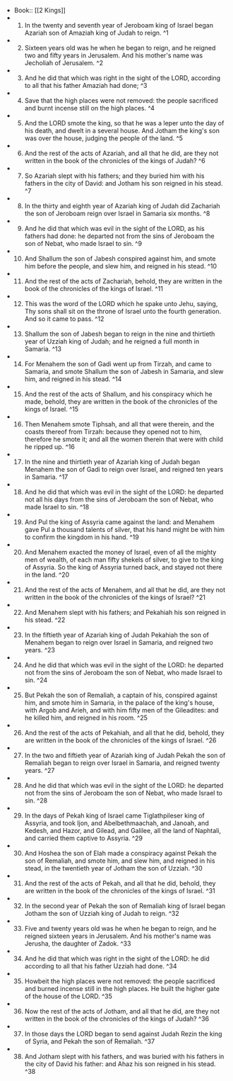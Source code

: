 - Book:: [[2 Kings]]
- 1. In the twenty and seventh year of Jeroboam king of Israel began Azariah son of Amaziah king of Judah to reign. ^1
- 2. Sixteen years old was he when he began to reign, and he reigned two and fifty years in Jerusalem. And his mother's name was Jecholiah of Jerusalem. ^2
- 3. And he did that which was right in the sight of the LORD, according to all that his father Amaziah had done; ^3
- 4. Save that the high places were not removed: the people sacrificed and burnt incense still on the high places. ^4
- 5. And the LORD smote the king, so that he was a leper unto the day of his death, and dwelt in a several house. And Jotham the king's son was over the house, judging the people of the land. ^5
- 6. And the rest of the acts of Azariah, and all that he did, are they not written in the book of the chronicles of the kings of Judah? ^6
- 7. So Azariah slept with his fathers; and they buried him with his fathers in the city of David: and Jotham his son reigned in his stead. ^7
- 8. In the thirty and eighth year of Azariah king of Judah did Zachariah the son of Jeroboam reign over Israel in Samaria six months. ^8
- 9. And he did that which was evil in the sight of the LORD, as his fathers had done: he departed not from the sins of Jeroboam the son of Nebat, who made Israel to sin. ^9
- 10. And Shallum the son of Jabesh conspired against him, and smote him before the people, and slew him, and reigned in his stead. ^10
- 11. And the rest of the acts of Zachariah, behold, they are written in the book of the chronicles of the kings of Israel. ^11
- 12. This was the word of the LORD which he spake unto Jehu, saying, Thy sons shall sit on the throne of Israel unto the fourth generation. And so it came to pass. ^12
- 13. Shallum the son of Jabesh began to reign in the nine and thirtieth year of Uzziah king of Judah; and he reigned a full month in Samaria. ^13
- 14. For Menahem the son of Gadi went up from Tirzah, and came to Samaria, and smote Shallum the son of Jabesh in Samaria, and slew him, and reigned in his stead. ^14
- 15. And the rest of the acts of Shallum, and his conspiracy which he made, behold, they are written in the book of the chronicles of the kings of Israel. ^15
- 16. Then Menahem smote Tiphsah, and all that were therein, and the coasts thereof from Tirzah: because they opened not to him, therefore he smote it; and all the women therein that were with child he ripped up. ^16
- 17. In the nine and thirtieth year of Azariah king of Judah began Menahem the son of Gadi to reign over Israel, and reigned ten years in Samaria. ^17
- 18. And he did that which was evil in the sight of the LORD: he departed not all his days from the sins of Jeroboam the son of Nebat, who made Israel to sin. ^18
- 19. And Pul the king of Assyria came against the land: and Menahem gave Pul a thousand talents of silver, that his hand might be with him to confirm the kingdom in his hand. ^19
- 20. And Menahem exacted the money of Israel, even of all the mighty men of wealth, of each man fifty shekels of silver, to give to the king of Assyria. So the king of Assyria turned back, and stayed not there in the land. ^20
- 21. And the rest of the acts of Menahem, and all that he did, are they not written in the book of the chronicles of the kings of Israel? ^21
- 22. And Menahem slept with his fathers; and Pekahiah his son reigned in his stead. ^22
- 23. In the fiftieth year of Azariah king of Judah Pekahiah the son of Menahem began to reign over Israel in Samaria, and reigned two years. ^23
- 24. And he did that which was evil in the sight of the LORD: he departed not from the sins of Jeroboam the son of Nebat, who made Israel to sin. ^24
- 25. But Pekah the son of Remaliah, a captain of his, conspired against him, and smote him in Samaria, in the palace of the king's house, with Argob and Arieh, and with him fifty men of the Gileadites: and he killed him, and reigned in his room. ^25
- 26. And the rest of the acts of Pekahiah, and all that he did, behold, they are written in the book of the chronicles of the kings of Israel. ^26
- 27. In the two and fiftieth year of Azariah king of Judah Pekah the son of Remaliah began to reign over Israel in Samaria, and reigned twenty years. ^27
- 28. And he did that which was evil in the sight of the LORD: he departed not from the sins of Jeroboam the son of Nebat, who made Israel to sin. ^28
- 29. In the days of Pekah king of Israel came Tiglathpileser king of Assyria, and took Ijon, and Abelbethmaachah, and Janoah, and Kedesh, and Hazor, and Gilead, and Galilee, all the land of Naphtali, and carried them captive to Assyria. ^29
- 30. And Hoshea the son of Elah made a conspiracy against Pekah the son of Remaliah, and smote him, and slew him, and reigned in his stead, in the twentieth year of Jotham the son of Uzziah. ^30
- 31. And the rest of the acts of Pekah, and all that he did, behold, they are written in the book of the chronicles of the kings of Israel. ^31
- 32. In the second year of Pekah the son of Remaliah king of Israel began Jotham the son of Uzziah king of Judah to reign. ^32
- 33. Five and twenty years old was he when he began to reign, and he reigned sixteen years in Jerusalem. And his mother's name was Jerusha, the daughter of Zadok. ^33
- 34. And he did that which was right in the sight of the LORD: he did according to all that his father Uzziah had done. ^34
- 35. Howbeit the high places were not removed: the people sacrificed and burned incense still in the high places. He built the higher gate of the house of the LORD. ^35
- 36. Now the rest of the acts of Jotham, and all that he did, are they not written in the book of the chronicles of the kings of Judah? ^36
- 37. In those days the LORD began to send against Judah Rezin the king of Syria, and Pekah the son of Remaliah. ^37
- 38. And Jotham slept with his fathers, and was buried with his fathers in the city of David his father: and Ahaz his son reigned in his stead. ^38
